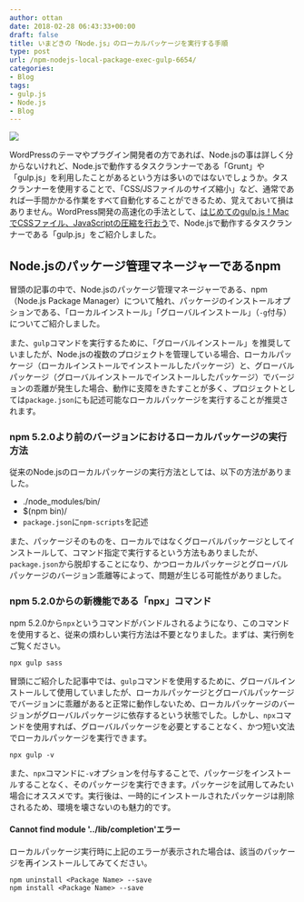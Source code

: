 ```yaml
---
author: ottan
date: 2018-02-28 06:43:33+00:00
draft: false
title: いまどきの「Node.js」のローカルパッケージを実行する手順
type: post
url: /npm-nodejs-local-package-exec-gulp-6654/
categories:
- Blog
tags:
- gulp.js
- Node.js
- Blog
---
```


![](/images/2018/02/180228-5a964f7b8191f.jpg)






WordPressのテーマやプラグイン開発者の方であれば、Node.jsの事は詳しく分からないけれど、Node.jsで動作するタスクランナーである「Grunt」や「gulp.js」を利用したことがあるという方は多いのではないでしょうか。タスクランナーを使用することで、「CSS/JSファイルのサイズ縮小」など、通常であれば一手間かかる作業をすべて自動化することができるため、覚えておいて損はありません。WordPress開発の高速化の手法として、[はじめてのgulp.js！MacでCSSファイル、JavaScriptの圧縮を行おう](/gulp-css-sass-268/)で、Node.jsで動作するタスクランナーである「gulp.js」をご紹介しました。





## Node.jsのパッケージ管理マネージャーであるnpm





冒頭の記事の中で、Node.jsのパッケージ管理マネージャーである、npm（Node.js Package Manager）について触れ、パッケージのインストールオプションである、「ローカルインストール」「グローバルインストール」（`-g`付与）についてご紹介しました。





また、`gulp`コマンドを実行するために、「グローバルインストール」を推奨していましたが、Node.jsの複数のプロジェクトを管理している場合、ローカルパッケージ（ローカルインストールでインストールしたパッケージ）と、グローバルパッケージ（グローバルインストールでインストールしたパッケージ）でバージョンの乖離が発生した場合、動作に支障をきたすことが多く、プロジェクトとしては`package.json`にも記述可能なローカルパッケージを実行することが推奨されます。





### npm 5.2.0より前のバージョンにおけるローカルパッケージの実行方法





従来のNode.jsのローカルパッケージの実行方法としては、以下の方法がありました。






  * ./node_modules/bin/<Package Name>
  * $(npm bin)/<Package Name>
  * `package.json`に`npm-scripts`を記述




また、パッケージそのものを、ローカルではなくグローバルパッケージとしてインストールして、コマンド指定で実行するという方法もありましたが、`package.json`から脱却することになり、かつローカルパッケージとグローバルパッケージのバージョン乖離等によって、問題が生じる可能性がありました。





### npm 5.2.0からの新機能である「npx」コマンド





npm 5.2.0から`npx`というコマンドがバンドルされるようになり、このコマンドを使用すると、従来の煩わしい実行方法は不要となりました。まずは、実行例をご覧ください。




    
    npx gulp sass





冒頭にご紹介した記事中では、`gulp`コマンドを使用するために、グローバルインストールして使用していましたが、ローカルパッケージとグローバルパッケージでバージョンに乖離があると正常に動作しないため、ローカルパッケージのバージョンがグローバルパッケージに依存するという状態でした。しかし、`npx`コマンドを使用すれば、グローバルパッケージを必要とすることなく、かつ短い文法でローカルパッケージを実行できます。




    
    npx gulp -v





また、`npx`コマンドに`-v`オプションを付与することで、パッケージをインストールすることなく、そのパッケージを実行できます。パッケージを試用してみたい場合にオススメです。実行後は、一時的にインストールされたパッケージは削除されるため、環境を壊さないのも魅力的です。








#### Cannot find module '../lib/completion'エラー




ローカルパッケージ実行時に上記のエラーが表示された場合は、該当のパッケージを再インストールしてみてください。



    
    npm uninstall <Package Name> --save
    npm install <Package Name> --save



